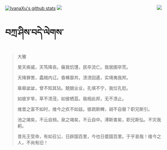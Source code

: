 [![IvanaXu's github stats](https://github-readme-stats.vercel.app/api?username=IvanaXu&show_icons=true&theme=vue-dark)](https://github.com/anuraghazra/github-readme-stats)
<img align="right" src="https://github-readme-stats.vercel.app/api/top-langs/?username=IvanaXu&langs_count=7&theme=graywhite" />
<img src="https://github-readme-stats.vercel.app/api/wakatime?username=IvanaXu&layout=compact&langs_count=6&theme=vue-dark&&custom_title=Programming Times(Jul 29 2021-)" />
# བཀྲ་ཤིས་བདེ་ལེགས་
> 大雅
> 
> 旻天疾威，天笃降丧。瘨我饥馑，民卒流亡。我居圉卒荒。
> 
> 天降罪罟，蟊贼内讧。昏椓靡共，溃溃回遹，实靖夷我邦。
> 
> 皋皋訿訿，曾不知其玷。兢兢业业，孔填不宁，我位孔贬。
> 
> 如彼岁旱，草不溃茂，如彼栖苴。我相此邦，无不溃止。
> 
> 维昔之富不如时，维今之疚不如兹。彼疏斯粺，胡不自替？职兄斯引。
> 
> 池之竭矣，不云自频。泉之竭矣，不云自中。溥斯害矣，职兄斯弘，不灾我躬。
> 
> 昔先王受命，有如召公，日辟国百里，今也日蹙国百里。于乎哀哉！维今之人，不尚有旧！
>